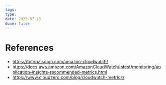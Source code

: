 ```yaml
---
tags: 
type: 
date: 2025-07-20
done: false
---
```

# References
- https://tutorialsdojo.com/amazon-cloudwatch/
- https://docs.aws.amazon.com/AmazonCloudWatch/latest/monitoring/application-insights-recommended-metrics.html
- https://www.cloudzero.com/blog/cloudwatch-metrics/